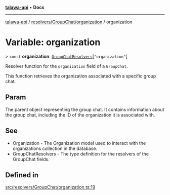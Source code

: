 [**talawa-api**](../../../../README.md) • **Docs**

***

[talawa-api](../../../../modules.md) / [resolvers/GroupChat/organization](../README.md) / organization

# Variable: organization

\> `const` **organization**: [`GroupChatResolvers`](../../../../types/generatedGraphQLTypes/type-aliases/GroupChatResolvers.md)\[`"organization"`\]

Resolver function for the `organization` field of a `GroupChat`.

This function retrieves the organization associated with a specific group chat.

## Param

The parent object representing the group chat. It contains information about the group chat, including the ID of the organization it is associated with.

## See

 - Organization - The Organization model used to interact with the organizations collection in the database.
 - GroupChatResolvers - The type definition for the resolvers of the GroupChat fields.

## Defined in

[src/resolvers/GroupChat/organization.ts:19](https://github.com/PalisadoesFoundation/talawa-api/blob/67d017fd9312183a6b2bae1b160bc814f56ab5c2/src/resolvers/GroupChat/organization.ts#L19)
